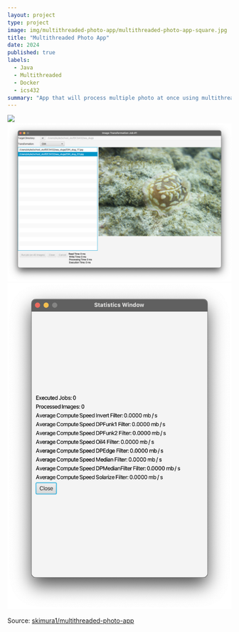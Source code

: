```yaml
---
layout: project
type: project
image: img/multithreaded-photo-app/multithreaded-photo-app-square.jpg
title: "Multithreaded Photo App"
date: 2024
published: true
labels:
  - Java
  - Multithreaded
  - Docker
  - ics432
summary: "App that will process multiple photo at once using multithreaded processes"
---
```


<img class="img-thumbnail" src="../img/multithreaded-photo-app/multithreaded-photo-app-main.png">
<img class="img-thumbnail" src="../img/multithreaded-photo-app/multithreaded-photo-app-job.png">
<img class="img-thumbnail" src="../img/multithreaded-photo-app/multithreaded-photo-app-statistics.png">


Source: <a href="https://github.com/skimura1/Multithreaded-Photo-App"><i class="large github icon "></i>skimura1/multithreaded-photo-app</a>

